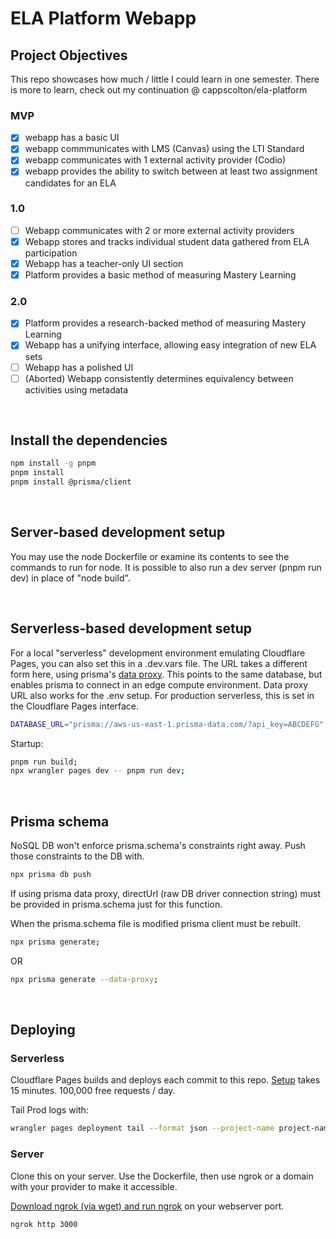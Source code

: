 # ELA Platform Webapp

## **Project Objectives**

This repo showcases how much / little I could learn in one semester. There is more to learn, check out my continuation @ cappscolton/ela-platform


### MVP

- [x] webapp has a basic UI
- [x] webapp commmunicates with LMS (Canvas) using the LTI Standard
- [x] webapp communicates with 1 external activity provider (Codio)
- [x] webapp provides the ability to switch between at least two assignment candidates for an ELA

### 1.0

- [ ] Webapp communicates with 2 or more external activity providers
- [x] Webapp stores and tracks individual student data gathered from ELA participation
- [x] Webapp has a teacher-only UI section
- [x] Platform provides a basic method of measuring Mastery Learning

### 2.0

- [x] Platform provides a research-backed method of measuring Mastery Learning
- [x] Webapp has a unifying interface, allowing easy integration of new ELA sets
- [ ] Webapp has a polished UI
- [ ] (Aborted) Webapp consistently determines equivalency between activities using metadata

&nbsp;

## **Install the dependencies**

```bash
npm install -g pnpm
pnpm install
pnpm install @prisma/client
```

&nbsp;

## **Server-based development setup**

You may use the node Dockerfile or examine its contents to see the commands to run for node. It is possible to also run a dev server (pnpm run dev) in place of "node build".

&nbsp;

## **Serverless-based development setup**

For a local "serverless" development environment emulating Cloudflare Pages, you can also set this in a .dev.vars file. The URL takes a different form here, using prisma's [data proxy](https://www.prisma.io/docs/data-platform/data-proxy). This points to the same database, but enables prisma to connect in an edge compute environment. Data proxy URL also works for the .env setup. For production serverless, this is set in the Cloudflare Pages interface.

```bash
DATABASE_URL="prisma://aws-us-east-1.prisma-data.com/?api_key=ABCDEFG"
```

Startup:

```bash
pnpm run build;
npx wrangler pages dev -- pnpm run dev;
```

&nbsp;

## **Prisma schema**

NoSQL DB won't enforce prisma.schema's constraints right away. Push those constraints to the DB with.

```bash
npx prisma db push
```

If using prisma data proxy, directUrl (raw DB driver connection string) must be provided in prisma.schema just for this function.

When the prisma.schema file is modified prisma client must be rebuilt.

```bash
npx prisma generate;
```

OR

```bash
npx prisma generate --data-proxy;
```

&nbsp;

## **Deploying**

### **Serverless**

Cloudflare Pages builds and deploys each commit to this repo.
[Setup](https://kit.svelte.dev/docs/adapter-cloudflare) takes 15 minutes. 100,000 free requests / day.

Tail Prod logs with:

```bash
wrangler pages deployment tail --format json --project-name project-name
```

### **Server**

Clone this on your server. Use the Dockerfile, then use ngrok or a domain with your provider to make it accessible.

[Download ngrok (via wget) and run ngrok](https://dashboard.ngrok.com/get-started/setup) on your webserver port.

```bash
ngrok http 3000
```
